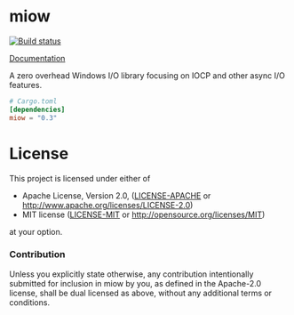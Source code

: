 # miow

[![Build status](https://ci.appveyor.com/api/projects/status/tc5lsxokjk86949l?svg=true)](https://ci.appveyor.com/project/yoshuawuyts/miow)

[Documentation](https://docs.rs/miow/0.3/x86_64-pc-windows-msvc/miow/)

A zero overhead Windows I/O library focusing on IOCP and other async I/O
features.

```toml
# Cargo.toml
[dependencies]
miow = "0.3"
```

# License

This project is licensed under either of

 * Apache License, Version 2.0, ([LICENSE-APACHE](LICENSE-APACHE) or
   http://www.apache.org/licenses/LICENSE-2.0)
 * MIT license ([LICENSE-MIT](LICENSE-MIT) or
   http://opensource.org/licenses/MIT)

at your option.

### Contribution

Unless you explicitly state otherwise, any contribution intentionally submitted
for inclusion in miow by you, as defined in the Apache-2.0 license, shall be
dual licensed as above, without any additional terms or conditions.

